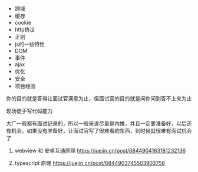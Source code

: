 - 跨域
- 缓存
- cookie
- http协议
- 正则
- js的一些特性
- DOM
- 事件
- ajax
- 优化
- 安全
- 项目经验

你的目的就是答得让面试官满意为止，但面试官的目的就是问你问到答不上来为止

现场徒手写代码能力

大厂一般都有面试记录的，所以一般来说尽量是内推，并且一定要准备好，以后还有机会，如果没有准备好，让面试官写了很难看的东西，到时候就很难有面试机会了

1. webview 和 安卓互通原理
https://juejin.cn/post/6844904163181232136

2. typescript  原理
https://juejin.cn/post/6844903745503903758

